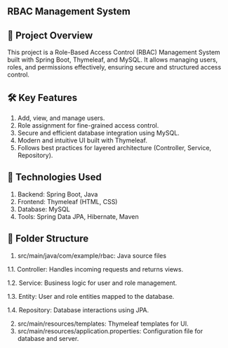 ## RBAC Management System

## 📄 Project Overview
This project is a Role-Based Access Control (RBAC) Management System built with Spring Boot, Thymeleaf, and MySQL. It allows managing users, roles, and permissions effectively, ensuring secure and structured access control.

## 🛠️ Key Features
1. Add, view, and manage users.
2. Role assignment for fine-grained access control.
3. Secure and efficient database integration using MySQL.
4. Modern and intuitive UI built with Thymeleaf.
5. Follows best practices for layered architecture (Controller, Service, Repository).
   
## 🚀 Technologies Used
1. Backend: Spring Boot, Java
2. Frontend: Thymeleaf (HTML, CSS)
3. Database: MySQL
4. Tools: Spring Data JPA, Hibernate, Maven
   
## 📂 Folder Structure
1. src/main/java/com/example/rbac: Java source files

  1.1. Controller: Handles incoming requests and returns views.
  
  1.2. Service: Business logic for user and role management.
  
  1.3. Entity: User and role entities mapped to the database.
  
  1.4. Repository: Database interactions using JPA.
   
2. src/main/resources/templates: Thymeleaf templates for UI.
5. src/main/resources/application.properties: Configuration file for database and server.
   
